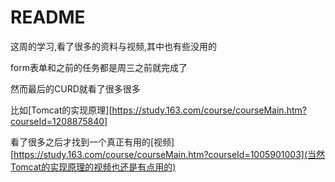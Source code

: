 # README

这周的学习,看了很多的资料与视频,其中也有些没用的

form表单和之前的任务都是周三之前就完成了

然而最后的CURD就看了很多很多

比如[Tomcat的实现原理][https://study.163.com/course/courseMain.htm?courseId=1208875840]

看了很多之后才找到一个真正有用的[视频][https://study.163.com/course/courseMain.htm?courseId=1005901003](当然Tomcat的实现原理的视频也还是有点用的)


